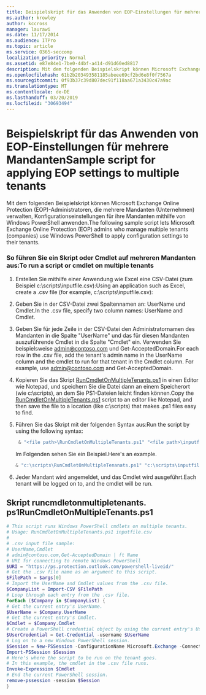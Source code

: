 ```yaml
---
title: Beispielskript für das Anwenden von EOP-Einstellungen für mehrere Mandanten
ms.author: krowley
author: kccross
manager: laurawi
ms.date: 11/17/2014
ms.audience: ITPro
ms.topic: article
ms.service: O365-seccomp
localization_priority: Normal
ms.assetid: e87e84e1-7be0-44bf-a414-d91d60ed8817
description: Mit dem folgenden Beispielskript können Microsoft Exchange Online Protection (EOP)-Administratoren, die mehrere Mandanten (Unternehmen) verwalten, Konfigurationseinstellungen für ihre Mandanten mithilfe von Windows PowerShell anwenden.
ms.openlocfilehash: 61b2b203493581185abeee69cf2bd6e8f0f7567a
ms.sourcegitcommit: 0f93b37c39d807dec91f118aa671a3430c47a9ac
ms.translationtype: MT
ms.contentlocale: de-DE
ms.lasthandoff: 03/20/2019
ms.locfileid: "30693494"
---
```

# <a name="sample-script-for-applying-eop-settings-to-multiple-tenants"></a><span data-ttu-id="25140-103">Beispielskript für das Anwenden von EOP-Einstellungen für mehrere Mandanten</span><span class="sxs-lookup"><span data-stu-id="25140-103">Sample script for applying EOP settings to multiple tenants</span></span>

<span data-ttu-id="25140-104">Mit dem folgenden Beispielskript können Microsoft Exchange Online Protection (EOP)-Administratoren, die mehrere Mandanten (Unternehmen) verwalten, Konfigurationseinstellungen für ihre Mandanten mithilfe von Windows PowerShell anwenden.</span><span class="sxs-lookup"><span data-stu-id="25140-104">The following sample script lets Microsoft Exchange Online Protection (EOP) admins who manage multiple tenants (companies) use Windows PowerShell to apply configuration settings to their tenants.</span></span>
  
### <a name="to-run-a-script-or-cmdlet-on-multiple-tenants"></a><span data-ttu-id="25140-105">So führen Sie ein Skript oder Cmdlet auf mehreren Mandanten aus:</span><span class="sxs-lookup"><span data-stu-id="25140-105">To run a script or cmdlet on multiple tenants</span></span>

1. <span data-ttu-id="25140-106">Erstellen Sie mithilfe einer Anwendung wie Excel eine CSV-Datei (zum Beispiel c:\scripts\inputfile.csv):</span><span class="sxs-lookup"><span data-stu-id="25140-106">Using an application such as Excel, create a .csv file (for example, c:\scripts\inputfile.csv):</span></span>
    
1. <span data-ttu-id="25140-107">Geben Sie in der CSV-Datei zwei Spaltennamen an: UserName und Cmdlet.</span><span class="sxs-lookup"><span data-stu-id="25140-107">In the .csv file, specify two column names: UserName and Cmdlet.</span></span>
    
2. <span data-ttu-id="25140-p101">Geben Sie für jede Zeile in der CSV-Datei den Administratornamen des Mandanten in die Spalte "UserName" und das für diesen Mandanten auszuführende Cmdlet in die Spalte "Cmdlet" ein. Verwenden Sie beispielsweise admin@contoso.com und Get-AcceptedDomain.</span><span class="sxs-lookup"><span data-stu-id="25140-p101">For each row in the .csv file, add the tenant's admin name in the UserName column and the cmdlet to run for that tenant in the Cmdlet column. For example, use admin@contoso.com and Get-AcceptedDomain.</span></span>
    
2. <span data-ttu-id="25140-110">Kopieren Sie das Skript [RunCmdletOnMultipleTenants.ps1](sample-script-for-applying-eop-settings-to-multiple-tenants.md#RunCmdletOnMultipleTenants.ps1) in einen Editor wie Notepad, und speichern Sie die Datei dann an einem Speicherort (wie c:\scripts), an dem Sie PS1-Dateien leicht finden können.</span><span class="sxs-lookup"><span data-stu-id="25140-110">Copy the [RunCmdletOnMultipleTenants.ps1](sample-script-for-applying-eop-settings-to-multiple-tenants.md#RunCmdletOnMultipleTenants.ps1) script to an editor like Notepad, and then save the file to a location (like c:\scripts) that makes .ps1 files easy to find.</span></span> 
    
3. <span data-ttu-id="25140-111">Führen Sie das Skript mit der folgenden Syntax aus:</span><span class="sxs-lookup"><span data-stu-id="25140-111">Run the script by using the following syntax:</span></span>
    ```Powershell
     & "<file path>\RunCmdletOnMultipleTenants.ps1" "<file path>\inputfile.csv"
    ```
    
    <span data-ttu-id="25140-112">Im Folgenden sehen Sie ein Beispiel.</span><span class="sxs-lookup"><span data-stu-id="25140-112">Here's an example.</span></span> 
    
    ```Powershell
    & "c:\scripts\RunCmdletOnMultipleTenanats.ps1" "c:\scripts\inputfile.csv"
    ```

4. <span data-ttu-id="25140-113">Jeder Mandant wird angemeldet, und das Cmdlet wird ausgeführt.</span><span class="sxs-lookup"><span data-stu-id="25140-113">Each tenant will be logged on to, and the cmdlet will be run.</span></span>
    
## <a name="runcmdletonmultipletenantsps1"></a><span data-ttu-id="25140-114">Skript runcmdletonmultipletenants. ps1</span><span class="sxs-lookup"><span data-stu-id="25140-114">RunCmdletOnMultipleTenants.ps1</span></span>
<span data-ttu-id="25140-115"><a name="RunCmdletOnMultipleTenants.ps1"> </a></span><span class="sxs-lookup"><span data-stu-id="25140-115"></span></span>

```Powershell
# This script runs Windows PowerShell cmdlets on multiple tenants.
# Usage: RunCmdletOnMultipleTenants.ps1 inputfile.csv
#  
# .csv input file sample: 
# UserName,Cmdlet
# admin@contoso.com,Get-AcceptedDomain | ft Name
# URI for connecting to remote Windows PowerShell
$URI = "https://ps.protection.outlook.com/powershell-liveid/"
# Get the .csv file name as an argument to this script.
$FilePath = $args[0]
# Import the UserName and Cmdlet values from the .csv file.
$CompanyList = Import-CSV $FilePath
# Loop through each entry from the .csv file.
ForEach ($Company in $CompanyList) {
# Get the current entry's UserName.
$UserName = $Company.UserName
# Get the current entry's Cmdlet.
$Cmdlet = $Company.Cmdlet
# Create a PowerShell credential object by using the current entry's UserName. Prompt for the password.
$UserCredential = Get-Credential -username $UserName
# Log on to a new Windows PowerShell session.
$Session = New-PSSession -ConfigurationName Microsoft.Exchange -ConnectionUri $URI -Credential $UserCredential -Authentication Basic -AllowRedirection
Import-PSSession $Session
# Here's where the script to be run on the tenant goes.
# In this example, the cmdlet in the .csv file runs.
Invoke-Expression $Cmdlet
# End the current PowerShell session.
remove-pssession -session $Session
}

```


